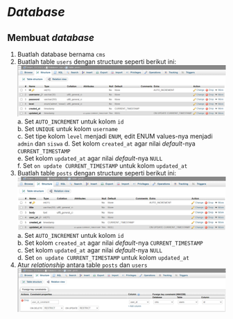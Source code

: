 # _Database_

## Membuat _database_

1. Buatlah database bernama `cms`
2. Buatlah table `users` dengan structure seperti berikut ini:
![table_users](./1_table_users.png)
    a. Set `AUTO_INCREMENT` untuk kolom `id`<br>
    b. Set `UNIQUE` untuk kolom `username`<br>
    c. Set tipe kolom `level` menjadi `ENUM`, edit ENUM values-nya menjadi `admin` dan `siswa`
    d. Set kolom `created_at` agar nilai _default_-nya `CURRENT_TIMESTAMP`<br>
    e. Set kolom `updated_at` agar nilai _default_-nya `NULL`<br>
    f. Set `on update CURRENT_TIMESTAMP` untuk kolom `updated_at`<br>
3. Buatlah table `posts` dengan structure seperti berikut ini:
![table_posts](./2_table_posts.png)
    a. Set `AUTO_INCREMENT` untuk kolom `id`<br>
    b. Set kolom `created_at` agar nilai _default_-nya `CURRENT_TIMESTAMP`<br>
    c. Set kolom `updated_at` agar nilai _default_-nya `NULL`<br>
    d. Set `on update CURRENT_TIMESTAMP` untuk kolom `updated_at`<br>
4. Atur _relationship_ antara table `posts` dan `users`
![relationship_posts](./3_foreign_key_posts.png)